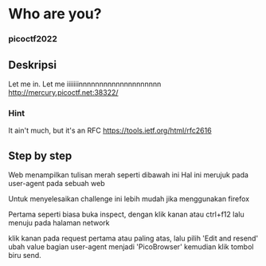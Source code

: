 # Who are you?
### picoctf2022

## Deskripsi 
Let me in. Let me iiiiiiinnnnnnnnnnnnnnnnnnnn http://mercury.picoctf.net:38322/

### Hint 
It ain't much, but it's an RFC https://tools.ietf.org/html/rfc2616

## Step by step
Web menampilkan tulisan merah seperti dibawah ini
Hal ini merujuk pada user-agent pada sebuah web 

Untuk menyelesaikan challenge ini lebih mudah jika menggunakan firefox

Pertama seperti biasa buka inspect, dengan klik kanan atau ctrl+f12 lalu menuju pada halaman network 

klik kanan pada request pertama atau paling atas, lalu pilih 'Edit and resend' ubah value bagian user-agent menjadi 'PicoBrowser'
kemudian klik tombol biru send. 


